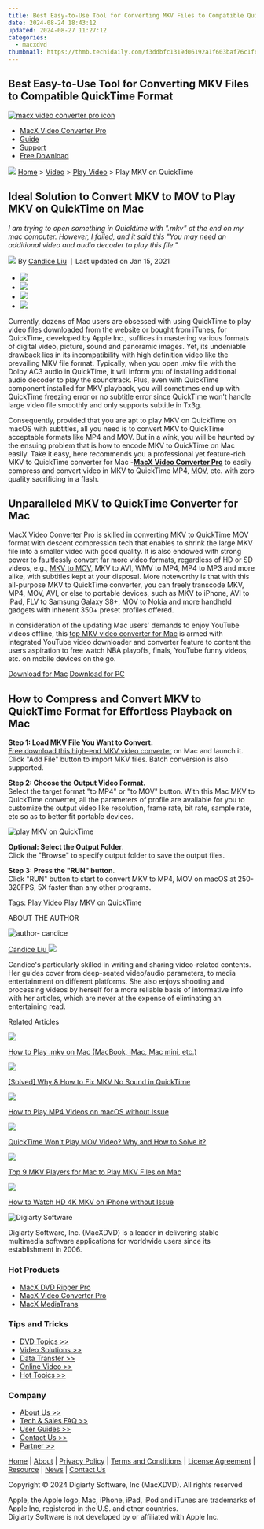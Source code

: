 ```yaml
---
title: Best Easy-to-Use Tool for Converting MKV Files to Compatible QuickTime Format
date: 2024-08-24 18:43:12
updated: 2024-08-27 11:27:12
categories:
  - macxdvd
thumbnail: https://thmb.techidaily.com/f3ddbfc1319d06192a1f603baf76c1f6dea1578ed46bf0e0e3227f2988d719a1.jpg
---
```


## Best Easy-to-Use Tool for Converting MKV Files to Compatible QuickTime Format

[![macx video converter pro icon](https://www.macxdvd.com/mac-dvd-video-converter-how-to/../image-style/new-seo/icon11.png)](https://tools.techidaily.com/macxdvd/products/)

* [MacX Video Converter Pro](https://tools.techidaily.com/macxdvd/products/)
* [Guide](https://tools.techidaily.com/macxdvd/products/)
* [Support](https://tools.techidaily.com/macxdvd/products/)
* [Free Download](https://tools.techidaily.com/macxdvd/products/)



![](https://www.macxdvd.com/mac-dvd-video-converter-how-to/../image-style/new-seo/icon7.png) [Home](https://tools.techidaily.com/macxdvd/products/) \> [Video](https://tools.techidaily.com/macxdvd/products/) \> [Play Video](https://tools.techidaily.com/macxdvd/products/) \> Play MKV on QuickTime

## Ideal Solution to Convert MKV to MOV to Play MKV on QuickTime on Mac



_I am trying to open something in Quicktime with ".mkv" at the end on my mac computer. However, I failed, and it said this "You may need an additional video and audio decoder to play this file."._ 

![](https://www.macxdvd.com/mac-dvd-video-converter-how-to/../image-style/new-seo/icon6.png) By [Candice Liu](https://tools.techidaily.com/macxdvd/products/) ｜Last updated on Jan 15, 2021

* [![](https://www.macxdvd.com/mac-dvd-video-converter-how-to/../image-style/new-seo/share-fa.jpg)](https://www.facebook.com/sharer/sharer.php?u=https://www.macxdvd.com/mac-dvd-video-converter-how-to/play-mkv-on-quicktime.htm)
* [![](https://www.macxdvd.com/mac-dvd-video-converter-how-to/../image-style/new-seo/share-tw.jpg)](https://twitter.com/intent/tweet?url=https://www.macxdvd.com/mac-dvd-video-converter-how-to/play-mkv-on-quicktime.htm&text=)
* [![](https://www.macxdvd.com/mac-dvd-video-converter-how-to/../image-style/new-seo/share-go.jpg)](https://pinterest.com/pin/create/button/?url=https://www.macxdvd.com/mac-dvd-video-converter-how-to/play-mkv-on-quicktime.htm&media=&description=)
* [![](https://www.macxdvd.com/mac-dvd-video-converter-how-to/../image-style/new-seo/share-in.jpg)](https://www.linkedin.com/shareArticle?mini=true&url=https://www.macxdvd.com/mac-dvd-video-converter-how-to/play-mkv-on-quicktime.htm&title=&summary=&source=)

Currently, dozens of Mac users are obsessed with using QuickTime to play video files downloaded from the website or bought from iTunes, for QuickTime, developed by Apple Inc., suffices in mastering various formats of digital video, picture, sound and panoramic images. Yet, its undeniable drawback lies in its incompatibility with high definition video like the prevailing MKV file format. Typically, when you open .mkv file with the Dolby AC3 audio in QuickTime, it will inform you of installing additional audio decoder to play the soundtrack. Plus, even with QuickTime component installed for MKV playback, you will sometimes end up with QuickTime freezing error or no subtitle error since QuickTime won't handle large video file smoothly and only supports subtitle in Tx3g. 

Consequently, provided that you are apt to play MKV on QuickTime on macOS with subtitles, all you need is to convert MKV to QuickTime acceptable formats like MP4 and MOV. But in a wink, you will be haunted by the ensuing problem that is how to encode MKV to QuickTime on Mac easily. Take it easy, here recommends you a professional yet feature-rich MKV to QuickTime converter for Mac -**[MacX Video Converter Pro](https://tools.techidaily.com/macxdvd/products/)** to easily compress and convert video in MKV to QuickTime MP4, [MOV](https://tools.techidaily.com/macxdvd/products/), etc. with zero quality sacrificing in a flash. 

## Unparalleled MKV to QuickTime Converter for Mac 

MacX Video Converter Pro is skilled in converting MKV to QuickTime MOV format with descent compression tech that enables to shrink the large MKV file into a smaller video with good quality. It is also endowed with strong power to faultlessly convert far more video formats, regardless of HD or SD videos, e.g., [MKV to MOV](https://tools.techidaily.com/macxdvd/products/), MKV to AVI, WMV to MP4, MP4 to MP3 and more alike, with subtitles kept at your disposal. More noteworthy is that with this all-purpose MKV to QuickTime converter, you can freely transcode MKV, MP4, MOV, AVI, or else to portable devices, such as MKV to iPhone, AVI to iPad, FLV to Samsung Galaxy S8+, MOV to Nokia and more handheld gadgets with inherent 350+ preset profiles offered.

 In consideration of the updating Mac users' demands to enjoy YouTube videos offline, this [top MKV video converter for Mac](https://tools.techidaily.com/macxdvd/products/) is armed with integrated YouTube video downloader and converter feature to content the users aspiration to free watch NBA playoffs, finals, YouTube funny videos, etc. on mobile devices on the go. 

[Download for Mac](https://tools.techidaily.com/macxdvd/products/) [Download for PC](https://tools.techidaily.com/macxdvd/products/) 

## How to Compress and Convert MKV to QuickTime Format for Effortless Playback on Mac

**Step 1: Load MKV File You Want to Convert.**  
[Free download this high-end MKV video converter](https://tools.techidaily.com/macxdvd/products/) on Mac and launch it. Click "Add File" button to import MKV files. Batch conversion is also supported.

**Step 2: Choose the Output Video Format.**  
 Select the target format "to MP4" or "to MOV" button. With this Mac MKV to QuickTime converter, all the parameters of profile are avaliable for you to customize the output video like resolution, frame rate, bit rate, sample rate, etc so as to better fit portable devices.

![play MKV on QuickTime](https://www.macxdvd.com/mac-dvd-video-converter-how-to/article-image/mp4player7.png) 

**Optional: Select the Output Folder**.  
 Click the "Browse" to specify output folder to save the output files. 

**Step 3: Press the "RUN" button**.  
 Click "RUN" button to start to convert MKV to MP4, MOV on macOS at 250-320FPS, 5X faster than any other programs.

Tags: [Play Video](https://tools.techidaily.com/macxdvd/products/) Play MKV on QuickTime

ABOUT THE AUTHOR

![author- candice](https://www.macxdvd.com/mac-dvd-video-converter-how-to/../image-style/new-seo/candice.png) 

[Candice Liu ![](https://www.macxdvd.com/mac-dvd-video-converter-how-to/../image-style/new-seo/share-in1.jpg)](https://www.linkedin.com/in/candice-liu-444483a3/) 

Candice's particularly skilled in writing and sharing video-related contents. Her guides cover from deep-seated video/audio parameters, to media entertainment on different platforms. She also enjoys shooting and processing videos by herself for a more reliable basis of informative info with her articles, which are never at the expense of eliminating an entertaining read.



Related Articles

![](https://www.macxdvd.com/mac-dvd-video-converter-how-to/../image-style/new-seo/pic7.jpg)

[How to Play .mkv on Mac (MacBook, iMac, Mac mini, etc.)](https://tools.techidaily.com/macxdvd/products/) 

![](https://www.macxdvd.com/mac-dvd-video-converter-how-to/../image-style/new-seo/pic6.jpg)

[\[Solved\] Why & How to Fix MKV No Sound in QuickTime](https://tools.techidaily.com/macxdvd/products/) 

![](https://www.macxdvd.com/mac-dvd-video-converter-how-to/../image-style/new-seo/pic5.jpg)

[How to Play MP4 Videos on macOS without Issue](https://tools.techidaily.com/macxdvd/products/) 

![](https://www.macxdvd.com/mac-dvd-video-converter-how-to/../image-style/new-seo/pic4.jpg)

[QuickTime Won't Play MOV Video? Why and How to Solve it?](https://tools.techidaily.com/macxdvd/products/) 

![](https://www.macxdvd.com/mac-dvd-video-converter-how-to/../image-style/new-seo/pic3.jpg)

[Top 9 MKV Players for Mac to Play MKV Files on Mac](https://tools.techidaily.com/macxdvd/products/) 

![](https://www.macxdvd.com/mac-dvd-video-converter-how-to/../image-style/new-seo/pic2.jpg)

[How to Watch HD 4K MKV on iPhone without Issue](https://tools.techidaily.com/macxdvd/products/) 



![Digiarty Software](https://www.macxdvd.com/mac-dvd-video-converter-how-to/../icon/logo.png) 

Digiarty Software, Inc. (MacXDVD) is a leader in delivering stable multimedia software applications for worldwide users since its establishment in 2006.

### Hot Products

* [MacX DVD Ripper Pro](https://tools.techidaily.com/macxdvd/products/)
* [MacX Video Converter Pro](https://tools.techidaily.com/macxdvd/products/)
* [MacX MediaTrans](https://tools.techidaily.com/macxdvd/products/)

### Tips and Tricks

* [DVD Topics >>](https://tools.techidaily.com/macxdvd/products/)
* [Video Solutions >>](https://tools.techidaily.com/macxdvd/products/)
* [Data Transfer >>](https://tools.techidaily.com/macxdvd/products/)
* [Online Video >>](https://tools.techidaily.com/macxdvd/products/)
* [Hot Topics >>](https://tools.techidaily.com/macxdvd/products/)

### Company

* [About Us >>](https://tools.techidaily.com/macxdvd/products/)
* [Tech & Sales FAQ >>](https://tools.techidaily.com/macxdvd/products/)
* [User Guides >>](https://tools.techidaily.com/macxdvd/products/)
* [Contact Us >>](https://tools.techidaily.com/macxdvd/products/)
* [Partner >>](https://tools.techidaily.com/macxdvd/products/)



[Home](https://tools.techidaily.com/macxdvd/products/) | [About](https://tools.techidaily.com/macxdvd/products/) | [Privacy Policy](https://tools.techidaily.com/macxdvd/products/) | [Terms and Conditions](https://tools.techidaily.com/macxdvd/products/) | [License Agreement](https://tools.techidaily.com/macxdvd/products/) | [Resource](https://tools.techidaily.com/macxdvd/products/) | [News](https://tools.techidaily.com/macxdvd/products/) | [Contact Us](https://tools.techidaily.com/macxdvd/products/)

Copyright © 2024 Digiarty Software, Inc (MacXDVD). All rights reserved

Apple, the Apple logo, Mac, iPhone, iPad, iPod and iTunes are trademarks of Apple Inc, registered in the U.S. and other countries.  
Digiarty Software is not developed by or affiliated with Apple Inc.

<ins class="adsbygoogle"
     style="display:block"
     data-ad-format="autorelaxed"
     data-ad-client="ca-pub-7571918770474297"
     data-ad-slot="1223367746"></ins>



<ins class="adsbygoogle"
     style="display:block"
     data-ad-client="ca-pub-7571918770474297"
     data-ad-slot="8358498916"
     data-ad-format="auto"
     data-full-width-responsive="true"></ins>
